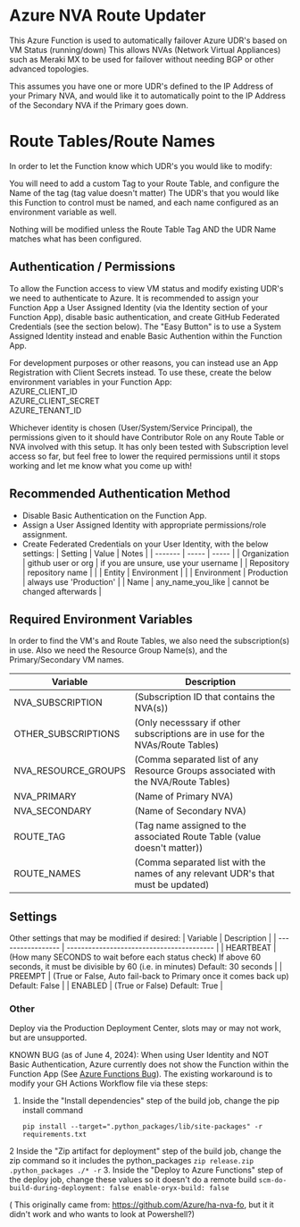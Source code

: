 # Azure NVA Route Updater
This Azure Function is used to automatically failover Azure UDR's based on VM Status (running/down)
This allows NVAs (Network Virtual Appliances) such as Meraki MX to be used for failover without needing BGP or other advanced topologies.

This assumes you have one or more UDR's defined to the IP Address of your Primary NVA, and would like it to automatically point to the IP Address of the Secondary NVA if the Primary goes down.

# Route Tables/Route Names
In order to let the Function know which UDR's you would like to modify:

You will need to add a custom Tag to your Route Table, and configure the Name of the tag (tag value doesn't matter)
The UDR's that you would like this Function to control must be named, and each name configured as an environment variable as well.

Nothing will be modified unless the Route Table Tag AND the UDR Name matches what has been configured.

## Authentication / Permissions
To allow the Function access to view VM status and modify existing UDR's we need to authenticate to Azure. It is recommended to assign your Function App a User Assigned Identity (via the Identity section of your Function App), disable basic authentication, and create GitHub Federated Credentials (see the section below). The "Easy Button" is to use a System Assigned Identity instead and enable Basic Authention within the Function App. 

For development purposes or other reasons, you can instead use an App Registration with Client Secrets instead. To use these, create the below environment variables in your Function App:  
AZURE_CLIENT_ID  
AZURE_CLIENT_SECRET  
AZURE_TENANT_ID  

Whichever identity is chosen (User/System/Service Principal), the permissions given to it should have Contributor Role 
on any Route Table or NVA involved with this setup. It has only been tested with Subscription level access so far, but feel free to lower the required permissions until it stops working and let me know what you come up with!

## Recommended Authentication Method
- Disable Basic Authentication on the Function App. 
- Assign a User Assigned Identity with appropriate permissions/role assignment.
- Create Federated Credentials on your User Identity, with the below settings:
    | Setting | Value | Notes |
    | ------- | ----- | ----- |
    | Organization | github user or org | if you are unsure, use your username |
    | Repository | repository name | |
    | Entity | Environment | |
    | Environment | Production | always use 'Production' |
    | Name | any_name_you_like | cannot be changed afterwards |


## Required Environment Variables
In order to find the VM's and Route Tables, we also need the subscription(s) in use. Also we need the Resource Group Name(s), and the Primary/Secondary VM names.

| Variable          | Description                               |
| ----------------- | ----------------------------------------- |
| NVA_SUBSCRIPTION  | (Subscription ID that contains the NVA(s)) |
| OTHER_SUBSCRIPTIONS | (Only necesssary if other subscriptions are in use for the NVAs/Route Tables) |
| NVA_RESOURCE_GROUPS | (Comma separated list of any Resource Groups associated with the NVA/Route Tables) |
| NVA_PRIMARY         | (Name of Primary NVA) |
| NVA_SECONDARY       | (Name of Secondary NVA) |
| ROUTE_TAG           | (Tag name assigned to the associated Route Table (value doesn't matter)) |
| ROUTE_NAMES         | (Comma separated list with the names of any relevant UDR's that must be updated) |

## Settings
Other settings that may be modified if desired:
| Variable          | Description                               |
| ----------------- | ----------------------------------------- |
| HEARTBEAT         | (How many SECONDS to wait before each status check) If above 60 seconds, it must be divisible by 60 (i.e. in minutes) Default: 30 seconds |
| PREEMPT           | (True or False, Auto fail-back to Primary once it comes back up) Default: False |
| ENABLED           | (True or False) Default: True |


### Other

Deploy via the Production Deployment Center, slots may or may not work, but are unsupported.

KNOWN BUG  (as of June 4, 2024):
When using User Identity and NOT Basic Authentication, Azure currently does not show the Function within
the Function App (See [Azure Functions Bug](https://github.com/Azure/azure-functions-python-worker/issues/1338)). The existing workaround is to modify your GH Actions Workflow file via these steps:

1. Inside the "Install dependencies" step of the build job, change the pip install command
    ```
    pip install --target=".python_packages/lib/site-packages" -r requirements.txt
    ```
2 Inside the "Zip artifact for deployment" step of the build job, change the zip command so it includes the python_packages
    ```
    zip release.zip .python_packages ./* -r
    ```
3. Inside the "Deploy to Azure Functions" step of the deploy job, change these values so it doesn't do a remote build
    ```
    scm-do-build-during-deployment: false
    enable-oryx-build: false
    ```

( This originally came from: https://github.com/Azure/ha-nva-fo, but it it didn't work and who wants to look at Powershell?)
